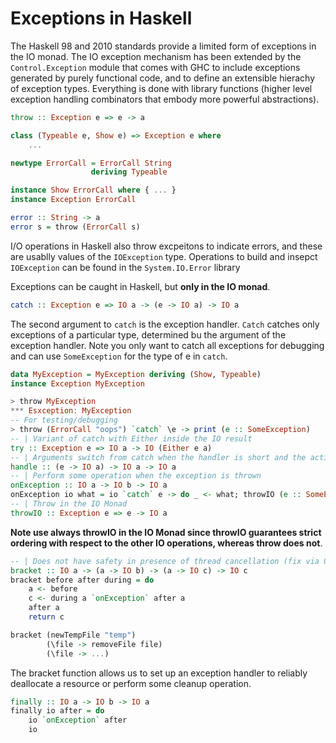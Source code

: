 # Exceptions in Haskell

The Haskell 98 and 2010 standards provide a limited form of exceptions in the IO monad. The IO
exception mechanism has been extended by the `Control.Exception` module that comes with GHC to
include exceptions generated by purely functional code, and to define an extensible hierachy of
exception types. Everything is done with library functions (higher level exception handling
combinators that embody more powerful abstractions).

```haskell
throw :: Exception e => e -> a

class (Typeable e, Show e) => Exception e where
    ...

newtype ErrorCall = ErrorCall String
                  deriving Typeable

instance Show ErrorCall where { ... }
instance Exception ErrorCall

error :: String -> a
error s = throw (ErrorCall s)
```

I/O operations in Haskell also throw excpeitons to indicate errors, and these are usablly values
of the `IOException` type. Operations to build and insepct `IOException` can be found in the
`System.IO.Error` library

Exceptions can be caught in Haskell, but __only in the IO monad__.

```haskell
catch :: Exception e => IO a -> (e -> IO a) -> IO a
```

The second argument to `catch` is the exception handler. `Catch` catches only exceptions of a
particular type, determined bu the argument of the exception handler. Note you only want to catch
all exceptions for debugging and can use `SomeException` for the type of e in `catch`.

```haskell
data MyException = MyException deriving (Show, Typeable)
instance Exception MyException

> throw MyException
*** Esxception: MyException
-- For testing/debugging
> throw (ErrorCall "oops") `catch` \e -> print (e :: SomeException)
-- | Variant of catch with Either inside the IO result
try :: Exception e => IO a -> IO (Either e a)
-- | Arguments switch from catch when the handler is short and the action long
handle :: (e -> IO a) -> IO a -> IO a
-- | Perform some operation when the exception is thrown
onException :: IO a -> IO b -> IO a
onException io what = io `catch` e -> do _ <- what; throwIO (e :: SomeException)
-- | Throw in the IO Monad
throwIO :: Exception e => e -> IO a
```

__Note use always throwIO in the IO Monad since throwIO guarantees strict ordering with respect to
the other IO operations, whereas throw does not__.

```haskell
-- | Does not have safety in presence of thread cancellation (fix via 09)
bracket :: IO a -> (a -> IO b) -> (a -> IO c) -> IO c
bracket before after during = do
    a <- before
    c <- during a `onException` after a
    after a
    return c

bracket (newTempFile "temp")
        (\file -> removeFile file)
        (\file -> ...)
```

The bracket function allows us to set up an exception handler to reliably deallocate a resource or
perform some cleanup operation.

```haskell
finally :: IO a -> IO b -> IO a
finally io after = do
    io `onException` after
    io
```
